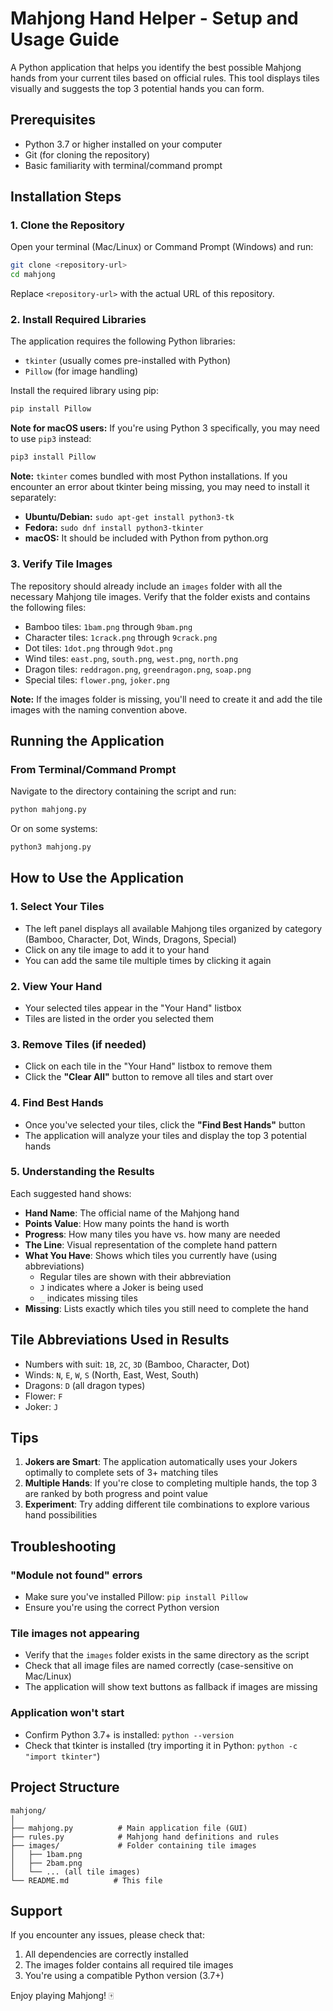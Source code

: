 # Mahjong Hand Helper - Setup and Usage Guide

A Python application that helps you identify the best possible Mahjong hands from your current tiles based on official rules. This tool displays tiles visually and suggests the top 3 potential hands you can form.

## Prerequisites

- Python 3.7 or higher installed on your computer
- Git (for cloning the repository)
- Basic familiarity with terminal/command prompt

## Installation Steps

### 1. Clone the Repository

Open your terminal (Mac/Linux) or Command Prompt (Windows) and run:

```bash
git clone <repository-url>
cd mahjong
```

Replace `<repository-url>` with the actual URL of this repository.

### 2. Install Required Libraries

The application requires the following Python libraries:
- `tkinter` (usually comes pre-installed with Python)
- `Pillow` (for image handling)

Install the required library using pip:

```bash
pip install Pillow
```

**Note for macOS users:** If you're using Python 3 specifically, you may need to use `pip3` instead:

```bash
pip3 install Pillow
```

**Note:** `tkinter` comes bundled with most Python installations. If you encounter an error about tkinter being missing, you may need to install it separately:
- **Ubuntu/Debian:** `sudo apt-get install python3-tk`
- **Fedora:** `sudo dnf install python3-tkinter`
- **macOS:** It should be included with Python from python.org

### 3. Verify Tile Images

The repository should already include an `images` folder with all the necessary Mahjong tile images. Verify that the folder exists and contains the following files:
- Bamboo tiles: `1bam.png` through `9bam.png`
- Character tiles: `1crack.png` through `9crack.png`
- Dot tiles: `1dot.png` through `9dot.png`
- Wind tiles: `east.png`, `south.png`, `west.png`, `north.png`
- Dragon tiles: `reddragon.png`, `greendragon.png`, `soap.png`
- Special tiles: `flower.png`, `joker.png`

**Note:** If the images folder is missing, you'll need to create it and add the tile images with the naming convention above.

## Running the Application

### From Terminal/Command Prompt

Navigate to the directory containing the script and run:

```bash
python mahjong.py
```

Or on some systems:

```bash
python3 mahjong.py
```

## How to Use the Application

### 1. **Select Your Tiles**
   - The left panel displays all available Mahjong tiles organized by category (Bamboo, Character, Dot, Winds, Dragons, Special)
   - Click on any tile image to add it to your hand
   - You can add the same tile multiple times by clicking it again

### 2. **View Your Hand**
   - Your selected tiles appear in the "Your Hand" listbox
   - Tiles are listed in the order you selected them

### 3. **Remove Tiles (if needed)**
   - Click on each tile in the "Your Hand" listbox to remove them
   - Click the **"Clear All"** button to remove all tiles and start over

### 4. **Find Best Hands**
   - Once you've selected your tiles, click the **"Find Best Hands"** button
   - The application will analyze your tiles and display the top 3 potential hands

### 5. **Understanding the Results**
   Each suggested hand shows:
   - **Hand Name**: The official name of the Mahjong hand
   - **Points Value**: How many points the hand is worth
   - **Progress**: How many tiles you have vs. how many are needed
   - **The Line**: Visual representation of the complete hand pattern
   - **What You Have**: Shows which tiles you currently have (using abbreviations)
     - Regular tiles are shown with their abbreviation
     - `J` indicates where a Joker is being used
     - `_` indicates missing tiles
   - **Missing**: Lists exactly which tiles you still need to complete the hand

## Tile Abbreviations Used in Results

- Numbers with suit: `1B`, `2C`, `3D` (Bamboo, Character, Dot)
- Winds: `N`, `E`, `W`, `S` (North, East, West, South)
- Dragons: `D` (all dragon types)
- Flower: `F`
- Joker: `J`

## Tips

1. **Jokers are Smart**: The application automatically uses your Jokers optimally to complete sets of 3+ matching tiles
2. **Multiple Hands**: If you're close to completing multiple hands, the top 3 are ranked by both progress and point value
3. **Experiment**: Try adding different tile combinations to explore various hand possibilities

## Troubleshooting

### "Module not found" errors
- Make sure you've installed Pillow: `pip install Pillow`
- Ensure you're using the correct Python version

### Tile images not appearing
- Verify that the `images` folder exists in the same directory as the script
- Check that all image files are named correctly (case-sensitive on Mac/Linux)
- The application will show text buttons as fallback if images are missing

### Application won't start
- Confirm Python 3.7+ is installed: `python --version`
- Check that tkinter is installed (try importing it in Python: `python -c "import tkinter"`)

## Project Structure
```
mahjong/
│
├── mahjong.py          # Main application file (GUI)
├── rules.py            # Mahjong hand definitions and rules
├── images/             # Folder containing tile images
│   ├── 1bam.png
│   ├── 2bam.png
│   └── ... (all tile images)
└── README.md          # This file
```

## Support

If you encounter any issues, please check that:
1. All dependencies are correctly installed
2. The images folder contains all required tile images
3. You're using a compatible Python version (3.7+)

Enjoy playing Mahjong! 🀄